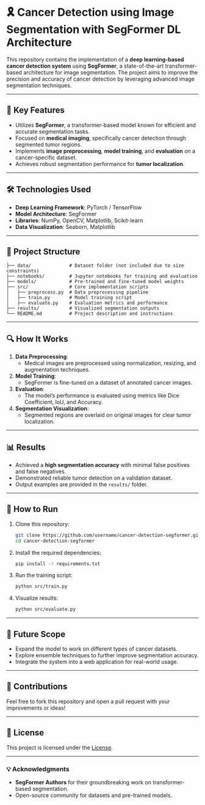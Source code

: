 # 🎗️ Cancer Detection using Image Segmentation with SegFormer DL Architecture

This repository contains the implementation of a **deep learning-based cancer detection system** using **SegFormer**, a state-of-the-art transformer-based architecture for image segmentation. The project aims to improve the precision and accuracy of cancer detection by leveraging advanced image segmentation techniques.

---

## 🚀 **Key Features**
- Utilizes **SegFormer**, a transformer-based model known for efficient and accurate segmentation tasks.
- Focused on **medical imaging**, specifically cancer detection through segmented tumor regions.
- Implements **image preprocessing**, **model training**, and **evaluation** on a cancer-specific dataset.
- Achieves robust segmentation performance for **tumor localization**.

---

## 🛠️ **Technologies Used**
- **Deep Learning Framework**: PyTorch / TensorFlow
- **Model Architecture**: SegFormer
- **Libraries**: NumPy, OpenCV, Matplotlib, Scikit-learn
- **Data Visualization**: Seaborn, Matplotlib

---

## 📂 **Project Structure**
```plaintext
├── data/              # Dataset folder (not included due to size constraints)
├── notebooks/         # Jupyter notebooks for training and evaluation
├── models/            # Pre-trained and fine-tuned model weights
├── src/               # Core implementation scripts
│   ├── preprocess.py  # Data preprocessing pipeline
│   ├── train.py       # Model training script
│   ├── evaluate.py    # Evaluation metrics and performance
├── results/           # Visualized segmentation outputs
└── README.md          # Project description and instructions
```

---

## 🔍 **How It Works**
1. **Data Preprocessing**:  
   - Medical images are preprocessed using normalization, resizing, and augmentation techniques.
2. **Model Training**:  
   - SegFormer is fine-tuned on a dataset of annotated cancer images.
3. **Evaluation**:  
   - The model’s performance is evaluated using metrics like Dice Coefficient, IoU, and Accuracy.
4. **Segmentation Visualization**:  
   - Segmented regions are overlaid on original images for clear tumor localization.

---

## 📊 **Results**
- Achieved a **high segmentation accuracy** with minimal false positives and false negatives.
- Demonstrated reliable tumor detection on a validation dataset.
- Output examples are provided in the `results/` folder.

---

## 📖 **How to Run**
1. Clone this repository:  
   ```bash
   git clone https://github.com/username/cancer-detection-segformer.git
   cd cancer-detection-segformer
   ```
2. Install the required dependencies:  
   ```bash
   pip install -r requirements.txt
   ```
3. Run the training script:  
   ```bash
   python src/train.py
   ```
4. Visualize results:  
   ```bash
   python src/evaluate.py
   ```

---

## 🧠 **Future Scope**
- Expand the model to work on different types of cancer datasets.
- Explore ensemble techniques to further improve segmentation accuracy.
- Integrate the system into a web application for real-world usage.

---

## 🤝 **Contributions**
Feel free to fork this repository and open a pull request with your improvements or ideas!

---

## 📄 **License**
This project is licensed under the [License](LICENSE).

---

### 💡 **Acknowledgments**
- **SegFormer Authors** for their groundbreaking work on transformer-based segmentation.
- Open-source community for datasets and pre-trained models.

